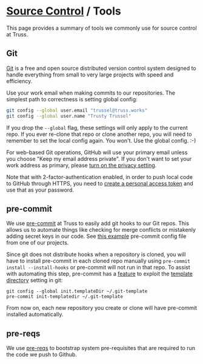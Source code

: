# [Source Control](./README.md) / Tools

This page provides a summary of tools we commonly use for source control
at Truss.

## Git

[Git](https://git-scm.com/) is a free and open source distributed version
control system designed to handle everything from small to very large
projects with speed and efficiency.

Use your work email when making commits to our repositories.
The simplest path to correctness is setting global config:

```bash
git config --global user.email "trussel@truss.works"
git config --global user.name "Trusty Trussel"
```

If you drop the `--global` flag,
these settings will only apply to the current repo.
If you ever re-clone that repo or clone another repo,
you will need to remember to set the local config again.
You won't.
Use the global config. :-)

For web-based Git operations,
GitHub will use your primary email unless you choose
"Keep my email address private".
If you don't want to set your work address as primary,
please [turn on the privacy setting](https://github.com/settings/emails).

Note that with 2-factor-authentication enabled,
in order to push local code to GitHub through HTTPS,
you need to [create a personal access token](https://gist.github.com/ateucher/4634038875263d10fb4817e5ad3d332f)
and use that as your password.

## pre-commit

We use [pre-commit](https://pre-commit.com/) at Truss to easily add git
hooks to our Git repos. This allows us to automate things like checking
for merge conflicts or mistakenly adding secret keys in our code. See
[this example](https://github.com/trussworks/circleci-docker-primary/blob/master/.pre-commit-config.yaml)
pre-commit config file from one of our projects.

Since git does not distribute hooks when a repository is cloned, you will
have to install pre-commit in each cloned repo manually using `pre-commit
install --install-hooks` or pre-commit will not run in that repo.  To assist
with automating this step, pre-commit has a [feature] to exploit the
[template directory] setting in git:

```console
git config --global init.templateDir ~/.git-template
pre-commit init-templatedir ~/.git-template
```

From now on, each new repository you create or clone will have pre-commit
installed automatically.

[feature]: https://pre-commit.com/#pre-commit-init-templatedir
[template directory]: https://git-scm.com/docs/git-init#_template_directory

## pre-reqs

We use [pre-reqs](https://github.com/trussworks/prereqs) to bootstrap
system pre-requisites that are required to run the code we push to Github.
